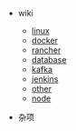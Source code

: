 
* wiki

    * [linux](docs/linux.md)
    * [docker](docs/docker.md)
    * [rancher](docs/rancher.md)    
    * [database](docs/db.md)
    * [kafka](docs/kafka.md)
    * [jenkins](docs/jenkins.md)
    * [other](docs/other.md)
    * [node](docs/node.md)

* 杂项  
